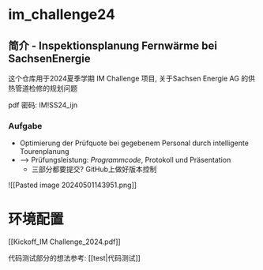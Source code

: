 # im_challenge24

## 简介 - Inspektionsplanung Fernwärme bei SachsenEnergie

这个仓库用于2024夏季学期 IM Challenge 项目, 关于Sachsen Energie AG 的供热管道检修的规划问题

pdf 密码: IM!SS24_ijn


### Aufgabe
- Optimierung der Prüfquote bei gegebenem Personal durch intelligente Tourenplanung
- --> Prüfungsleistung: *Programmcode*, Protokoll und Präsentation
	- 三部分都要提交? GitHub上做好版本控制



![[Pasted image 20240501143951.png]]


# 环境配置
[[Kickoff_IM Challenge_2024.pdf]]

代码测试部分的想法参考: [[test|代码测试]]




